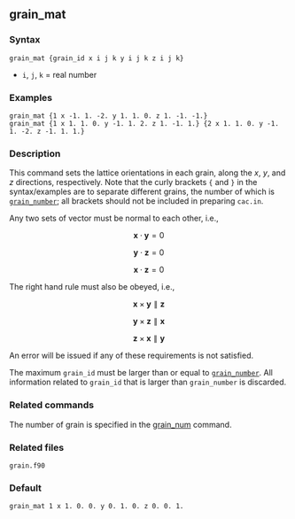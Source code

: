 ## grain_mat

### Syntax

	grain_mat {grain_id x i j k y i j k z i j k}

* `i`, `j`, `k` = real number

### Examples

	grain_mat {1 x -1. 1. -2. y 1. 1. 0. z 1. -1. -1.}
	grain_mat {1 x 1. 1. 0. y -1. 1. 2. z 1. -1. 1.} {2 x 1. 1. 0. y -1. 1. -2. z -1. 1. 1.}

### Description

This command sets the lattice orientations in each grain, along the _x_, _y_, and _z_ directions, respectively. Note that the curly brackets `{` and `}` in the syntax/examples are to separate different grains, the number of which is [`grain_number`](grain_num.md); all brackets should not be included in preparing `cac.in`.

Any two sets of vector must be normal to each other, i.e.,

$$\mathbf{x} \cdot \mathbf{y} = 0$$

$$\mathbf{y} \cdot \mathbf{z} = 0$$

$$\mathbf{x} \cdot \mathbf{z} = 0$$

The right hand rule must also be obeyed, i.e.,

$$\mathbf{x} \times \mathbf{y} \parallel \mathbf{z}$$

$$\mathbf{y} \times \mathbf{z} \parallel \mathbf{x}$$

$$\mathbf{z} \times \mathbf{x} \parallel \mathbf{y}$$

An error will be issued if any of these requirements is not satisfied.

The maximum `grain_id` must be larger than or equal to [`grain_number`](grain_num.md). All information related to `grain_id` that is larger than `grain_number` is discarded.

### Related commands

The number of grain is specified in the [grain_num](grain_num.md) command.

### Related files

`grain.f90`

### Default

	grain_mat 1 x 1. 0. 0. y 0. 1. 0. z 0. 0. 1.